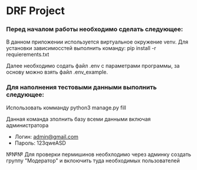 # DRF Project

### Перед началом работы необходимо сделать следующее:

В данном приложении используется виртуальное окружение venv. Для установки зависимосстей выполнить команду: pip install -r requierements.txt

Далее необходимо содать файл .env с параметрами программы, за основу можно взять  файл .env_example. 

### Для наполнения тестовыми данными выполнить следующее:

Использовать комманду python3 manage.py fill

Данная команда зполнить базу всеми данными включая администратора
 - Логин: admin@gmail.com
 - Пароль: 123qweASD

№№№ Для проверки пермишинов необхлодимо через админку создать группу "Модератор" и вклоючить туда необходимых пользователей

